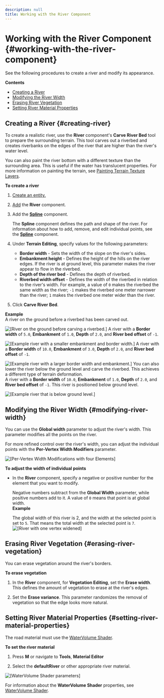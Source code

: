 ```yaml
---
description: null
title: Working with the River Component
---
```

# Working with the River Component {#working-with-the-river-component}

See the following procedures to create a river and modify its appearance\.

**Contents**
+ [Creating a River](#creating-river)
+ [Modifying the River Width](#modifying-river-width)
+ [Erasing River Vegetation](#erasing-river-vegetation)
+ [Setting River Material Properties](#setting-river-material-properties)

## Creating a River {#creating-river}

To create a realistic river, use the **River** component's **Carve River Bed** tool to prepare the surrounding terrain\. This tool carves out a riverbed and creates riverbanks on the edges of the river that are higher than the river's water level\.

You can also paint the river bottom with a different texture than the surrounding area\. This is useful if the water has translucent properties\. For more information on painting the terrain, see [Painting Terrain Texture Layers](/docs/userguide/terrain/texture-layers-paint.md)\.

**To create a river**

1. [Create an entity\.](/docs/userguide/creating-entity.md)

1. [Add](/docs/userguide/components/working-adding.md) the **River** component\.

1. Add the **[Spline](/docs/userguide/components/spline.md)** component\.

   The **Spline** component defines the path and shape of the river\. For information about how to add, remove, and edit individual points, see the **[Spline](/docs/userguide/components/spline.md)** component\.

1. Under **Terrain Editing**, specify values for the following parameters:
   + **Border width** - Sets the width of the slope on the river's sides\.
   + **Embankment height** - Defines the height of the hills on the river edges\. If the river is at ground level, this parameter makes the river appear to flow in the riverbed\.
   + **Depth of the river bed** - Defines the depth of riverbed\.
   + **Riverbed width offset** - Defines the width of the riverbed in relation to the river's width\. For example, a value of `0` makes the riverbed the same width as the river; `-1` makes the riverbed one meter narrower than the river; `1` makes the riverbed one meter wider than the river\.

1. Click **Carve River Bed**\.

**Example**  
A river on the ground before a riverbed has been carved out\.  

![\[River on the ground before carving a riverbed.\]](/images/userguide/component/carving-riverbed-1.png)
A river with a **Border width** of `5.0`, **Embankment** of `1.0`, **Depth** of `2.0`, and **River bed offset** of `-1`\.  

![\[Example river with a smaller embankment and border width.\]](/images/userguide/component/carving-riverbed-2.png)
A river with a **Border width** of `10.0`, **Embankment** of `3.0`, **Depth** of `2.0`, and **River bed offset** of `-1`\.  

![\[Example river with a larger border width and embankment.\]](/images/userguide/component/carving-riverbed-3.png)
You can also lower the river below the ground level and carve the riverbed\. This achieves a different type of terrain deformation\.  
A river with a **Border width** of `10.0`, **Embankment** of `1.0`, **Depth** of `2.0`, and **River bed offset** of `-1`\. This river is positioned below ground level\.  

![\[Example river that is below ground level.\]](/images/userguide/component/carving-riverbed-4.png)

## Modifying the River Width {#modifying-river-width}

You can use the **Global width** parameter to adjust the river's width\. This parameter modifies all the points on the river\.

For more refined control over the river's width, you can adjust the individual points with the **Per\-Vertex Width Modifiers** parameter\.

![\[Per-Vertex Width Modifications with four Elements\]](/images/userguide/component/modifying-road-width-1.png)

**To adjust the width of individual points**
+ In the **River** component, specify a negative or positive number for the element that you want to modify\.

  Negative numbers subtract from the **Global Width** parameter, while positive numbers add to it\. A value of `0` means that point is at global width\.  
**Example**  

  The global width of this river is 2, and the width at the selected point is set to `5`\. That means the total width at the selected point is `7`\.  
![\[River with one vertex widened\]](/images/userguide/component/modifying-river-width-2.png)

## Erasing River Vegetation {#erasing-river-vegetation}

You can erase vegetation around the river's borders\.

**To erase vegetation**

1. In the **River** component, for **Vegetation Editing**, set the **Erase width**\. This defines the amount of vegetation to erase at the river's edges\.

1. Set the **Erase variance**\. This parameter randomizes the removal of vegetation so that the edge looks more natural\.

## Setting River Material Properties {#setting-river-material-properties}

The road material must use the [WaterVolume Shader](/docs/userguide/shaders/watervolume.md)\. 

**To set the river material**

1. Press **M** or navigate to **Tools**, **Material Editor**

1. Select the **defaultRiver** or other appropriate river material\.

![\[WaterVolume Shader parameters\]](/images/userguide/component/setting-river-materials-1.png)

For information about the **WaterVolume Shader** properties, see [WaterVolume Shader](/docs/userguide/shaders/watervolume.md)\.